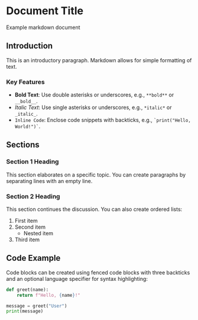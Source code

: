 # Document Title
Example markdown document

## Introduction

This is an introductory paragraph. Markdown allows for simple formatting of text.

### Key Features

-   **Bold Text**: Use double asterisks or underscores, e.g., `**bold**` or `__bold__`.
-   *Italic Text*: Use single asterisks or underscores, e.g., `*italic*` or `_italic_`.
-   `Inline Code`: Enclose code snippets with backticks, e.g., `` `print("Hello, World!")` ``.

## Sections

### Section 1 Heading

This section elaborates on a specific topic. You can create paragraphs by separating lines with an empty line.

### Section 2 Heading

This section continues the discussion. You can also create ordered lists:

1.  First item
2.  Second item
    -   Nested item
3.  Third item

## Code Example

Code blocks can be created using fenced code blocks with three backticks and an optional language specifier for syntax highlighting:

```python
def greet(name):
    return f"Hello, {name}!"

message = greet("User")
print(message)